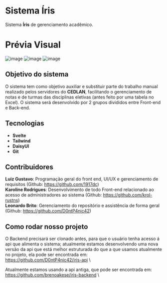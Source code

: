 # Sistema Íris
Sistema **Íris** de gerenciamento acadêmico.

# Prévia Visual

![image](https://github.com/user-attachments/assets/66ad8da3-6baa-4900-a882-85963c2980a5)
![image](https://github.com/user-attachments/assets/a7bf2c99-c53c-4240-91f1-f7b46d0ddafa)
![image](https://github.com/user-attachments/assets/8d663ddd-505a-4de4-8350-d9868acfe479)




## Objetivo do sistema
O sistema tem como objetivo auxiliar e substituir parte do trabalho manual realizado pelos servidores do **CEDLAN**, facilitando o gerenciamento de notas e de turmas das disciplinas eletivas (antes feito por uma tabela no Excel). O sistema será desenvolvido por 2 grupos divididos entre Front-end e Back-end.

## Tecnologias
- **Svelte**
- **Tailwind**
- **DaisyUI**
- **Git**

## Contribuidores
**Luiz Gustavo**: Programação geral do front end, UI/UX e gerenciamento de requisitos (Github: https://github.com/1917dc) \
**Karoline Rodrigues**: Desenvolvimento de todo Front-end relacionado ao acesso de administradores ao sistema (Github: https://github.com/krol-rustns) \
**Leonardo Brito**: Gerenciamento do repositório e assistência de forma geral (Github: https://github.com/D0ntP4nic42)

## Como rodar nosso projeto
O Backend precisará ser clonado antes, para que o usuário tenha acesso á api que alimenta o sistema; atualmente estamos desenvolvendo uma nova versão da api que está melhor estruturada do que a que usamos atualmente no projeto, ela pode ser encontrada em: https://github.com/D0ntP4nic42/iris-api \

Atualmente estamos usando a api antiga, que pode ser encontrada em: https://github.com/brenoakese/iris-backend \
